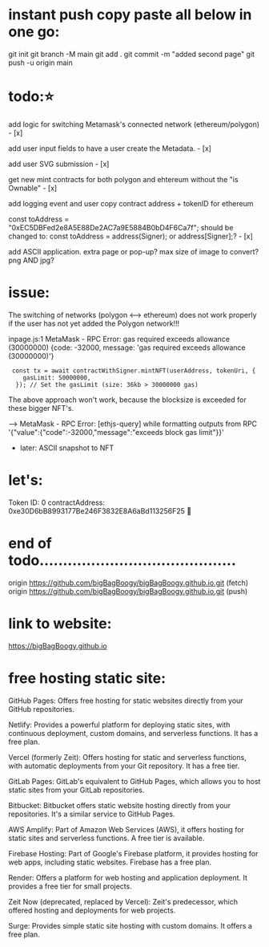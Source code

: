 # instant push copy paste all below in one go:

git init
git branch -M main
git add .
git commit -m "added second page"
git push -u origin main

# todo:⭐️

add logic for switching Metamask's connected network (ethereum/polygon) - [x]

add user input fields to have a user create the Metadata. - [x]

add user SVG submission - [x]

get new mint contracts for both polygon and ehtereum without the "is Ownable" - [x]

add logging event and user copy contract address + tokenID for ethereum

const toAddress = "0xEC5DBFed2e8A5E88De2AC7a9E5884B0bD4F6Ca7f"; should be changed to:
const toAddress = address(Signer); or address[Signer];? - [x]

add ASCII application. extra page or pop-up?
max size of image to convert?
png AND jpg?

# issue:

The switching of networks (polygon <--> ethereum) does not work properly if the user has not yet added the Polygon network!!!

inpage.js:1 MetaMask - RPC Error: gas required exceeds allowance (30000000) {code: -32000, message: 'gas required exceeds allowance (30000000)'}

     const tx = await contractWithSigner.mintNFT(userAddress, tokenUri, {
        gasLimit: 50000000,
      }); // Set the gasLimit (size: 36kb > 30000000 gas)

The above approach won't work, because the blocksize is exceeded for these bigger NFT's.

--> MetaMask - RPC Error: [ethjs-query] while formatting outputs from RPC '{"value":{"code":-32000,"message":"exceeds block gas limit"}}'

- later: ASCII snapshot to NFT

# let's:

Token ID: 0 contractAddress: 0xe30D6bB8993177Be246F3832E8A6aBd113256F25 🧩

# end of todo..........................................

origin https://github.com/bigBagBoogy/bigBagBoogy.github.io.git (fetch)
origin https://github.com/bigBagBoogy/bigBagBoogy.github.io.git (push)

# link to website:

https://bigBagBoogy.github.io

# free hosting static site:

GitHub Pages: Offers free hosting for static websites directly from your GitHub repositories.

Netlify: Provides a powerful platform for deploying static sites, with continuous deployment, custom domains, and serverless functions. It has a free plan.

Vercel (formerly Zeit): Offers hosting for static and serverless functions, with automatic deployments from your Git repository. It has a free tier.

GitLab Pages: GitLab's equivalent to GitHub Pages, which allows you to host static sites from your GitLab repositories.

Bitbucket: Bitbucket offers static website hosting directly from your repositories. It's a similar service to GitHub Pages.

AWS Amplify: Part of Amazon Web Services (AWS), it offers hosting for static sites and serverless functions. A free tier is available.

Firebase Hosting: Part of Google's Firebase platform, it provides hosting for web apps, including static websites. Firebase has a free plan.

Render: Offers a platform for web hosting and application deployment. It provides a free tier for small projects.

Zeit Now (deprecated, replaced by Vercel): Zeit's predecessor, which offered hosting and deployments for web projects.

Surge: Provides simple static site hosting with custom domains. It offers a free plan.
